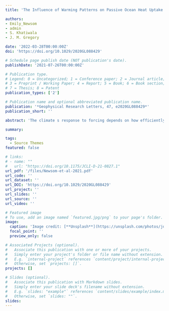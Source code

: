 ```yaml
---
title: 'The Influence of Warming Patterns on Passive Ocean Heat Uptake' 

authors:
- Emily_Newsom 
- admin 
- S. Khatiwala
- J. M. Gregory

date: '2022-03-28T00:00:00Z'
doi: 'https://doi.org/10.1029/2020GL088429'

# Schedule page publish date (NOT publication's date).
publishDate: '2021-07-26T00:00:00Z'

# Publication type.
# Legend: 0 = Uncategorized; 1 = Conference paper; 2 = Journal article;
# 3 = Preprint / Working Paper; 4 = Report; 5 = Book; 6 = Book section;
# 7 = Thesis; 8 = Patent
publication_types: ['2']

# Publication name and optional abbreviated publication name.
publication: '*Geophysical Research Letters, 47, e2020GL088429*'
publication_short: ''

abstract: 'The climate s response to forcing depends on how efficiently heat is absorbed by the ocean. Much, if not most, of this ocean heat uptake results from the passive transport of warm surface waters into the ocean s interior. Here we examine how geographic patterns of surface warming influence the efficiency of this passive heat uptake process. We show that the average pattern of surface warming in CMIP5 damps passive ocean heat uptake efficiency by nearly 25%, as compared to homogeneous surface warming. This “pattern effect” occurs because strong ventilation and weak surface warming are robustly colocated, particularly in the Southern Ocean. However, variations in warming patterns across CMIP5 do not drive significant ensemble spread in passive ocean heat uptake efficiency. This spread is likely linked to intermodel differences in ocean circulation, which our idealized results suggest may be dominated by differences in Southern Ocean and subtropical ventilation processes.'

summary: 

tags:
  - Source Themes
featured: false

# links:
# - name: ""
#   url: "https://doi.org/10.1175/JCLI-D-21-0827.1"
url_pdf: '/files/Newsom-et-al-2021.pdf'
url_code: ''
url_dataset: ''
url_DOI: 'https://doi.org/10.1029/2020GL088429'
url_project: ''
url_slides: ''
url_source: ''
url_video: ''

# Featured image
# To use, add an image named `featured.jpg/png` to your page's folder.
image:
  caption: 'Image credit: [**Unsplash**](https://unsplash.com/photos/jdD8gXaTZsc)'
  focal_point: ''
  preview_only: false

# Associated Projects (optional).
#   Associate this publication with one or more of your projects.
#   Simply enter your project's folder or file name without extension.
#   E.g. `internal-project` references `content/project/internal-project/index.md`.
#   Otherwise, set `projects: []`.
projects: []

# Slides (optional).
#   Associate this publication with Markdown slides.
#   Simply enter your slide deck's filename without extension.
#   E.g. `slides: "example"` references `content/slides/example/index.md`.
#   Otherwise, set `slides: ""`.
slides:
---
```

